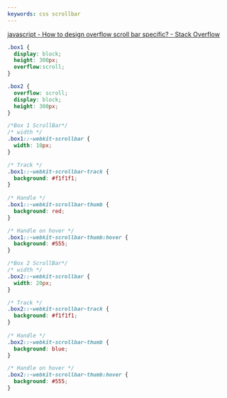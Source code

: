```yaml
---
keywords: css scrollbar
---
```

[javascript - How to design overflow scroll bar specific? - Stack Overflow](https://stackoverflow.com/questions/73055069/how-to-design-overflow-scroll-bar-specific)
```css
.box1 {
  display: block;
  height: 300px;
  overflow:scroll;
}

.box2 {
  overflow: scroll;
  display: block;
  height: 300px;
}

/*Box 1 ScrollBar*/
/* width */
.box1::-webkit-scrollbar {
  width: 10px;
}

/* Track */
.box1::-webkit-scrollbar-track {
  background: #f1f1f1; 
}
 
/* Handle */
.box1::-webkit-scrollbar-thumb {
  background: red; 
}

/* Handle on hover */
.box1::-webkit-scrollbar-thumb:hover {
  background: #555; 
}

/*Box 2 ScrollBar*/
/* width */
.box2::-webkit-scrollbar {
  width: 20px;
}

/* Track */
.box2::-webkit-scrollbar-track {
  background: #f1f1f1; 
}
 
/* Handle */
.box2::-webkit-scrollbar-thumb {
  background: blue; 
}

/* Handle on hover */
.box2::-webkit-scrollbar-thumb:hover {
  background: #555; 
}
```